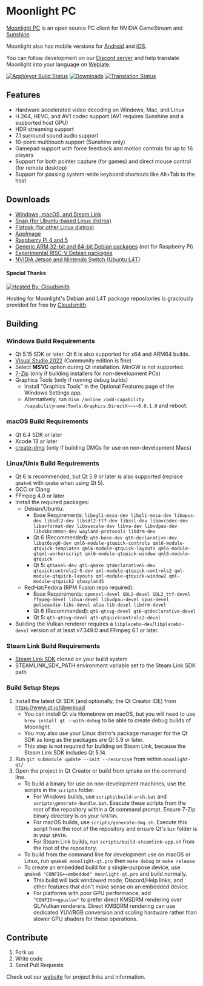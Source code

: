 # Moonlight PC

[Moonlight PC](https://moonlight-stream.org) is an open source PC client for NVIDIA GameStream and [Sunshine](https://github.com/LizardByte/Sunshine).

Moonlight also has mobile versions for [Android](https://github.com/moonlight-stream/moonlight-android) and [iOS](https://github.com/moonlight-stream/moonlight-ios).

You can follow development on our [Discord server](https://moonlight-stream.org/discord) and help translate Moonlight into your language on [Weblate](https://hosted.weblate.org/projects/moonlight/moonlight-qt/).

 [![AppVeyor Build Status](https://ci.appveyor.com/api/projects/status/glj5cxqwy2w3bglv/branch/master?svg=true)](https://ci.appveyor.com/project/cgutman/moonlight-qt/branch/master)
 [![Downloads](https://img.shields.io/github/downloads/moonlight-stream/moonlight-qt/total)](https://github.com/moonlight-stream/moonlight-qt/releases)
 [![Translation Status](https://hosted.weblate.org/widgets/moonlight/-/moonlight-qt/svg-badge.svg)](https://hosted.weblate.org/projects/moonlight/moonlight-qt/)

## Features
 - Hardware accelerated video decoding on Windows, Mac, and Linux
 - H.264, HEVC, and AV1 codec support (AV1 requires Sunshine and a supported host GPU)
 - HDR streaming support
 - 7.1 surround sound audio support
 - 10-point multitouch support (Sunshine only)
 - Gamepad support with force feedback and motion controls for up to 16 players
 - Support for both pointer capture (for games) and direct mouse control (for remote desktop)
 - Support for passing system-wide keyboard shortcuts like Alt+Tab to the host
 
## Downloads
- [Windows, macOS, and Steam Link](https://github.com/moonlight-stream/moonlight-qt/releases)
- [Snap (for Ubuntu-based Linux distros)](https://snapcraft.io/moonlight)
- [Flatpak (for other Linux distros)](https://flathub.org/apps/details/com.moonlight_stream.Moonlight)
- [AppImage](https://github.com/moonlight-stream/moonlight-qt/releases)
- [Raspberry Pi 4 and 5](https://github.com/moonlight-stream/moonlight-docs/wiki/Installing-Moonlight-Qt-on-Raspberry-Pi-4)
- [Generic ARM 32-bit and 64-bit Debian packages](https://github.com/moonlight-stream/moonlight-docs/wiki/Installing-Moonlight-Qt-on-ARM%E2%80%90based-Single-Board-Computers) (not for Raspberry Pi)
- [Experimental RISC-V Debian packages](https://github.com/moonlight-stream/moonlight-docs/wiki/Installing-Moonlight-Qt-on-RISC%E2%80%90V-Single-Board-Computers)
- [NVIDIA Jetson and Nintendo Switch (Ubuntu L4T)](https://github.com/moonlight-stream/moonlight-docs/wiki/Installing-Moonlight-Qt-on-Linux4Tegra-(L4T)-Ubuntu)

#### Special Thanks

[![Hosted By: Cloudsmith](https://img.shields.io/badge/OSS%20hosting%20by-cloudsmith-blue?logo=cloudsmith&style=flat-square)](https://cloudsmith.com)

Hosting for Moonlight's Debian and L4T package repositories is graciously provided for free by [Cloudsmith](https://cloudsmith.com).

## Building

### Windows Build Requirements
* Qt 5.15 SDK or later. Qt 6 is also supported for x64 and ARM64 builds.
* [Visual Studio 2022](https://visualstudio.microsoft.com/downloads/) (Community edition is fine)
* Select **MSVC** option during Qt installation. MinGW is not supported.
* [7-Zip](https://www.7-zip.org/) (only if building installers for non-development PCs)
* Graphics Tools (only if running debug builds)
  * Install "Graphics Tools" in the Optional Features page of the Windows Settings app.
  * Alternatively, run `dism /online /add-capability /capabilityname:Tools.Graphics.DirectX~~~~0.0.1.0` and reboot.

### macOS Build Requirements
* Qt 6.4 SDK or later
* Xcode 13 or later
* [create-dmg](https://github.com/sindresorhus/create-dmg) (only if building DMGs for use on non-development Macs)

### Linux/Unix Build Requirements
* Qt 6 is recommended, but Qt 5.9 or later is also supported (replace `qmake6` with `qmake` when using Qt 5).
* GCC or Clang
* FFmpeg 4.0 or later
* Install the required packages:
  * Debian/Ubuntu:
    * Base Requirements: `libegl1-mesa-dev libgl1-mesa-dev libopus-dev libsdl2-dev libsdl2-ttf-dev libssl-dev libavcodec-dev libavformat-dev libswscale-dev libva-dev libvdpau-dev libxkbcommon-dev wayland-protocols libdrm-dev`
    * Qt 6 (Recommended): `qt6-base-dev qt6-declarative-dev libqt6svg6-dev qml6-module-qtquick-controls qml6-module-qtquick-templates qml6-module-qtquick-layouts qml6-module-qtqml-workerscript qml6-module-qtquick-window qml6-module-qtquick`
    * Qt 5: `qtbase5-dev qt5-qmake qtdeclarative5-dev qtquickcontrols2-5-dev qml-module-qtquick-controls2 qml-module-qtquick-layouts qml-module-qtquick-window2 qml-module-qtquick2 qtwayland5`
  * RedHat/Fedora (RPM Fusion repo required):
    * Base Requirements: `openssl-devel SDL2-devel SDL2_ttf-devel ffmpeg-devel libva-devel libvdpau-devel opus-devel pulseaudio-libs-devel alsa-lib-devel libdrm-devel`
    * Qt 6 (Recommended): `qt6-qtsvg-devel qt6-qtdeclarative-devel`
    * Qt 5: `qt5-qtsvg-devel qt5-qtquickcontrols2-devel`
* Building the Vulkan renderer requires a `libplacebo-dev`/`libplacebo-devel` version of at least v7.349.0 and FFmpeg 6.1 or later.

### Steam Link Build Requirements
* [Steam Link SDK](https://github.com/ValveSoftware/steamlink-sdk) cloned on your build system
* STEAMLINK_SDK_PATH environment variable set to the Steam Link SDK path

### Build Setup Steps
1. Install the latest Qt SDK (and optionally, the Qt Creator IDE) from https://www.qt.io/download
    * You can install Qt via Homebrew on macOS, but you will need to use `brew install qt --with-debug` to be able to create debug builds of Moonlight.
    * You may also use your Linux distro's package manager for the Qt SDK as long as the packages are Qt 5.9 or later.
    * This step is not required for building on Steam Link, because the Steam Link SDK includes Qt 5.14.
2. Run `git submodule update --init --recursive` from within `moonlight-qt/`
3. Open the project in Qt Creator or build from qmake on the command line.
    * To build a binary for use on non-development machines, use the scripts in the `scripts` folder.
        * For Windows builds, use `scripts\build-arch.bat` and `scripts\generate-bundle.bat`. Execute these scripts from the root of the repository within a Qt command prompt. Ensure  7-Zip binary directory is on your `%PATH%`.
        * For macOS builds, use `scripts/generate-dmg.sh`. Execute this script from the root of the repository and ensure Qt's `bin` folder is in your `$PATH`.
        * For Steam Link builds, run `scripts/build-steamlink-app.sh` from the root of the repository.
    * To build from the command line for development use on macOS or Linux, run `qmake6 moonlight-qt.pro` then `make debug` or `make release`
    * To create an embedded build for a single-purpose device, use `qmake6 "CONFIG+=embedded" moonlight-qt.pro` and build normally.
        * This build will lack windowed mode, Discord/Help links, and other features that don't make sense on an embedded device.
        * For platforms with poor GPU performance, add `"CONFIG+=gpuslow"` to prefer direct KMSDRM rendering over GL/Vulkan renderers. Direct KMSDRM rendering can use dedicated YUV/RGB conversion and scaling hardware rather than slower GPU shaders for these operations.

## Contribute
1. Fork us
2. Write code
3. Send Pull Requests

Check out our [website](https://moonlight-stream.org) for project links and information.
